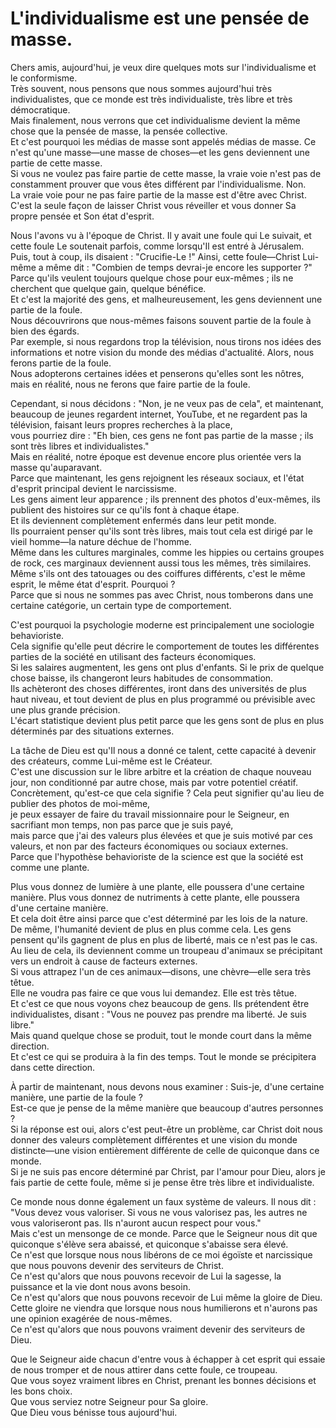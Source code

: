 # L'individualisme est une pensée de masse.

Chers amis, aujourd'hui, je veux dire quelques mots sur l'individualisme et le conformisme.  
Très souvent, nous pensons que nous sommes aujourd'hui très individualistes, que ce monde est très individualiste, très libre et très démocratique.  
Mais finalement, nous verrons que cet individualisme devient la même chose que la pensée de masse, la pensée collective.  
Et c'est pourquoi les médias de masse sont appelés médias de masse. Ce n'est qu'une masse—une masse de choses—et les gens deviennent une partie de cette masse.  
Si vous ne voulez pas faire partie de cette masse, la vraie voie n'est pas de constamment prouver que vous êtes différent par l'individualisme. Non.  
La vraie voie pour ne pas faire partie de la masse est d'être avec Christ. C'est la seule façon de laisser Christ vous réveiller et vous donner Sa propre pensée et Son état d'esprit.  

Nous l'avons vu à l'époque de Christ. Il y avait une foule qui Le suivait, et cette foule Le soutenait parfois, comme lorsqu'Il est entré à Jérusalem.  
Puis, tout à coup, ils disaient : "Crucifie-Le !" Ainsi, cette foule—Christ Lui-même a même dit : "Combien de temps devrai-je encore les supporter ?"  
Parce qu'ils veulent toujours quelque chose pour eux-mêmes ; ils ne cherchent que quelque gain, quelque bénéfice.  
Et c'est la majorité des gens, et malheureusement, les gens deviennent une partie de la foule.  
Nous découvrirons que nous-mêmes faisons souvent partie de la foule à bien des égards.  
Par exemple, si nous regardons trop la télévision, nous tirons nos idées des informations et notre vision du monde des médias d'actualité. Alors, nous ferons partie de la foule.  
Nous adopterons certaines idées et penserons qu'elles sont les nôtres, mais en réalité, nous ne ferons que faire partie de la foule.  

Cependant, si nous décidons : "Non, je ne veux pas de cela", et maintenant, beaucoup de jeunes regardent internet, YouTube, et ne regardent pas la télévision, faisant leurs propres recherches à la place,  
vous pourriez dire : "Eh bien, ces gens ne font pas partie de la masse ; ils sont très libres et individualistes."  
Mais en réalité, notre époque est devenue encore plus orientée vers la masse qu'auparavant.  
Parce que maintenant, les gens rejoignent les réseaux sociaux, et l'état d'esprit principal devient le narcissisme.  
Les gens aiment leur apparence ; ils prennent des photos d'eux-mêmes, ils publient des histoires sur ce qu'ils font à chaque étape.  
Et ils deviennent complètement enfermés dans leur petit monde.  
Ils pourraient penser qu'ils sont très libres, mais tout cela est dirigé par le vieil homme—la nature déchue de l'homme.  
Même dans les cultures marginales, comme les hippies ou certains groupes de rock, ces marginaux deviennent aussi tous les mêmes, très similaires.  
Même s'ils ont des tatouages ou des coiffures différents, c'est le même esprit, le même état d'esprit. Pourquoi ?  
Parce que si nous ne sommes pas avec Christ, nous tomberons dans une certaine catégorie, un certain type de comportement.  

C'est pourquoi la psychologie moderne est principalement une sociologie behavioriste.  
Cela signifie qu'elle peut décrire le comportement de toutes les différentes parties de la société en utilisant des facteurs économiques.  
Si les salaires augmentent, les gens ont plus d'enfants. Si le prix de quelque chose baisse, ils changeront leurs habitudes de consommation.  
Ils achèteront des choses différentes, iront dans des universités de plus haut niveau, et tout devient de plus en plus programmé ou prévisible avec une plus grande précision.  
L'écart statistique devient plus petit parce que les gens sont de plus en plus déterminés par des situations externes.  

La tâche de Dieu est qu'Il nous a donné ce talent, cette capacité à devenir des créateurs, comme Lui-même est le Créateur.  
C'est une discussion sur le libre arbitre et la création de chaque nouveau jour, non conditionné par autre chose, mais par votre potentiel créatif.  
Concrètement, qu'est-ce que cela signifie ? Cela peut signifier qu'au lieu de publier des photos de moi-même,  
je peux essayer de faire du travail missionnaire pour le Seigneur, en sacrifiant mon temps, non pas parce que je suis payé,  
mais parce que j'ai des valeurs plus élevées et que je suis motivé par ces valeurs, et non par des facteurs économiques ou sociaux externes.  
Parce que l'hypothèse behavioriste de la science est que la société est comme une plante.  

Plus vous donnez de lumière à une plante, elle poussera d'une certaine manière. Plus vous donnez de nutriments à cette plante, elle poussera d'une certaine manière.  
Et cela doit être ainsi parce que c'est déterminé par les lois de la nature.  
De même, l'humanité devient de plus en plus comme cela. Les gens pensent qu'ils gagnent de plus en plus de liberté, mais ce n'est pas le cas.  
Au lieu de cela, ils deviennent comme un troupeau d'animaux se précipitant vers un endroit à cause de facteurs externes.  
Si vous attrapez l'un de ces animaux—disons, une chèvre—elle sera très têtue.  
Elle ne voudra pas faire ce que vous lui demandez. Elle est très têtue.  
Et c'est ce que nous voyons chez beaucoup de gens. Ils prétendent être individualistes, disant : "Vous ne pouvez pas prendre ma liberté. Je suis libre."  
Mais quand quelque chose se produit, tout le monde court dans la même direction.  
Et c'est ce qui se produira à la fin des temps. Tout le monde se précipitera dans cette direction.  

À partir de maintenant, nous devons nous examiner : Suis-je, d'une certaine manière, une partie de la foule ?  
Est-ce que je pense de la même manière que beaucoup d'autres personnes ?  
Si la réponse est oui, alors c'est peut-être un problème, car Christ doit nous donner des valeurs complètement différentes et une vision du monde distincte—une vision entièrement différente de celle de quiconque dans ce monde.  
Si je ne suis pas encore déterminé par Christ, par l'amour pour Dieu, alors je fais partie de cette foule, même si je pense être très libre et individualiste.  

Ce monde nous donne également un faux système de valeurs. Il nous dit : "Vous devez vous valoriser. Si vous ne vous valorisez pas, les autres ne vous valoriseront pas. Ils n'auront aucun respect pour vous."  
Mais c'est un mensonge de ce monde. Parce que le Seigneur nous dit que quiconque s'élève sera abaissé, et quiconque s'abaisse sera élevé.  
Ce n'est que lorsque nous nous libérons de ce moi égoïste et narcissique que nous pouvons devenir des serviteurs de Christ.  
Ce n'est qu'alors que nous pouvons recevoir de Lui la sagesse, la puissance et la vie dont nous avons besoin.  
Ce n'est qu'alors que nous pouvons recevoir de Lui même la gloire de Dieu.  
Cette gloire ne viendra que lorsque nous nous humilierons et n'aurons pas une opinion exagérée de nous-mêmes.  
Ce n'est qu'alors que nous pouvons vraiment devenir des serviteurs de Dieu.  

Que le Seigneur aide chacun d'entre vous à échapper à cet esprit qui essaie de nous tromper et de nous attirer dans cette foule, ce troupeau.  
Que vous soyez vraiment libres en Christ, prenant les bonnes décisions et les bons choix.  
Que vous serviez notre Seigneur pour Sa gloire.  
Que Dieu vous bénisse tous aujourd'hui.

